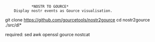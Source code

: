 				*NOSTR TO GOURCE*
		Display nostr events as Gource visualisation.


git clone https://github.com/gourcetools/nostr2gource
cd nostr2gource
./src/dl*

required:
sed awk openssl gource nostcat
